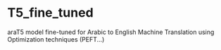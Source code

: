 # T5_fine_tuned
araT5 model fine-tuned for Arabic to English Machine Translation using Optimization techniques (PEFT...)
